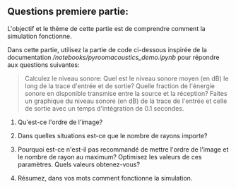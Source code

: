 ## Questions premiere partie:

L'objectif et le thème de cette partie est de comprendre comment la simulation fonctionne.

Dans cette partie, utilisez la partie de code ci-dessous inspirée de la documentation _/notebooks/pyroomacoustics_demo.ipynb_ pour répondre aux questions suivantes:


 > Calculez le niveau sonore:
   > Quel est le niveau sonore moyen (en dB) le long de la trace d'entrée et de sortie?
   > Quelle fraction de l'énergie sonore en disponible transmise entre la source et la réception?
   > Faites un graphique du niveau sonore (en dB) de la trace de l'entrée et celle de sortie avec un temps d'intégration de 0.1 secondes.
 1. Qu'est-ce l'ordre de l'image?
 2. Dans quelles situations est-ce que le nombre de rayons importe?
 
 4. Pourquoi est-ce n'est-il pas recommandé de mettre l'ordre de l'image et le nombre de rayon au maximum? Optimisez les valeurs de ces paramètres. Quels valeurs obtenez-vous?
 5. Résumez, dans vos mots comment fonctionne la simulation.

